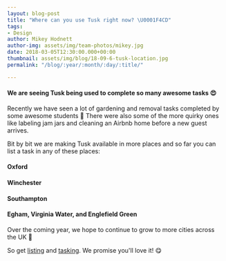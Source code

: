 ```yaml
---
layout: blog-post
title: "Where can you use Tusk right now? \U0001F4CD"
tags:
- Design
author: Mikey Hodnett
author-img: assets/img/team-photos/mikey.jpg
date: 2018-03-05T12:30:00.000+00:00
thumbnail: assets/img/blog/18-09-6-tusk-location.jpg
permalink: "/blog/:year/:month/:day/:title/"

---
```

#### We are seeing Tusk being used to complete so many awesome tasks 😍

Recently we have seen a lot of gardening and removal tasks completed by some awesome students 💪 There were also some of the more quirky ones like labeling jam jars and cleaning an Airbnb home before a new guest arrives.

Bit by bit we are making Tusk available in more places and so far you can list a task in any of these places:

#### Oxford

#### Winchester

#### Southampton

#### Egham, Virginia Water, and Englefield Green

Over the coming year, we hope to continue to grow to more cities across the UK 💯

So get [listing](https://tusktasks.io/listings/new) and [tasking](https://tusktasks.io/listings?q=South%2C+England%2C+UK). We promise you'll love it! 😋